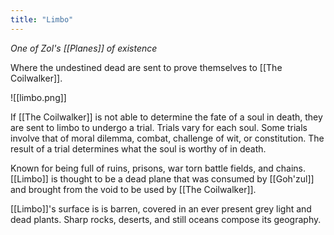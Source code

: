 ```yaml
---
title: "Limbo"
---
```

*One of Zol's [[Planes]] of existence*

Where the undestined dead are sent to prove themselves to [[The Coilwalker]].

![[limbo.png]]

If [[The Coilwalker]] is not able to determine the fate of a soul in death, they are sent to limbo to undergo a trial. Trials vary for each soul. Some trials involve that of moral dilemma, combat, challenge of wit, or constitution. The result of a trial determines what the soul is worthy of in death.

Known for being full of ruins, prisons, war torn battle fields, and chains. [[Limbo]] is thought to be a dead plane that was consumed by [[Goh'zul]] and brought from the void to be used by [[The Coilwalker]].

[[Limbo]]'s surface is is barren, covered in an ever present grey light and dead plants. Sharp rocks, deserts, and still oceans compose its geography.
